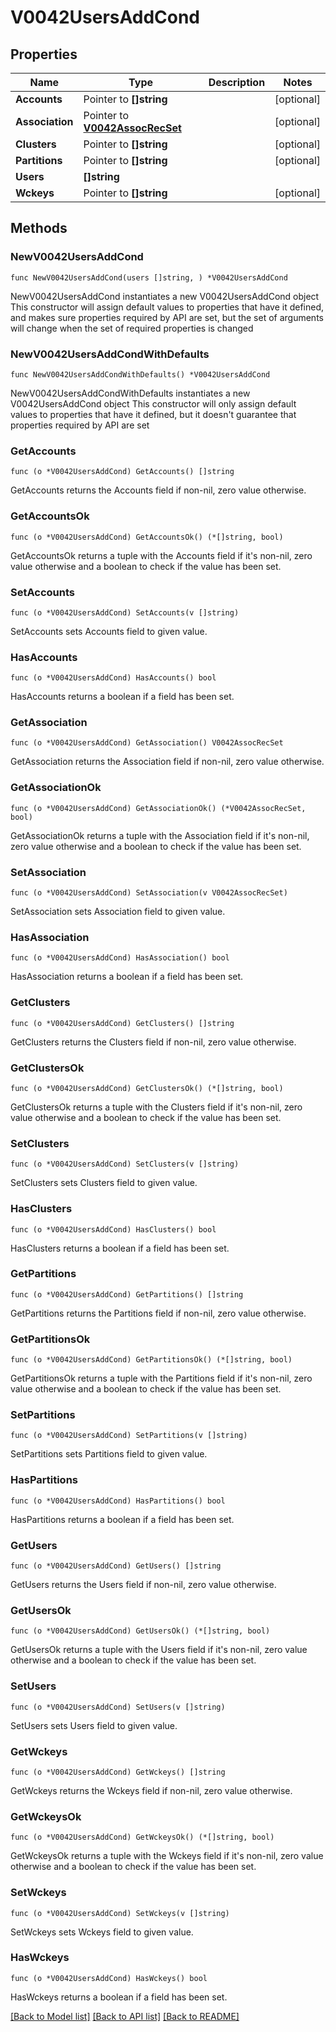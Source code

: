 # V0042UsersAddCond

## Properties

Name | Type | Description | Notes
------------ | ------------- | ------------- | -------------
**Accounts** | Pointer to **[]string** |  | [optional] 
**Association** | Pointer to [**V0042AssocRecSet**](V0042AssocRecSet.md) |  | [optional] 
**Clusters** | Pointer to **[]string** |  | [optional] 
**Partitions** | Pointer to **[]string** |  | [optional] 
**Users** | **[]string** |  | 
**Wckeys** | Pointer to **[]string** |  | [optional] 

## Methods

### NewV0042UsersAddCond

`func NewV0042UsersAddCond(users []string, ) *V0042UsersAddCond`

NewV0042UsersAddCond instantiates a new V0042UsersAddCond object
This constructor will assign default values to properties that have it defined,
and makes sure properties required by API are set, but the set of arguments
will change when the set of required properties is changed

### NewV0042UsersAddCondWithDefaults

`func NewV0042UsersAddCondWithDefaults() *V0042UsersAddCond`

NewV0042UsersAddCondWithDefaults instantiates a new V0042UsersAddCond object
This constructor will only assign default values to properties that have it defined,
but it doesn't guarantee that properties required by API are set

### GetAccounts

`func (o *V0042UsersAddCond) GetAccounts() []string`

GetAccounts returns the Accounts field if non-nil, zero value otherwise.

### GetAccountsOk

`func (o *V0042UsersAddCond) GetAccountsOk() (*[]string, bool)`

GetAccountsOk returns a tuple with the Accounts field if it's non-nil, zero value otherwise
and a boolean to check if the value has been set.

### SetAccounts

`func (o *V0042UsersAddCond) SetAccounts(v []string)`

SetAccounts sets Accounts field to given value.

### HasAccounts

`func (o *V0042UsersAddCond) HasAccounts() bool`

HasAccounts returns a boolean if a field has been set.

### GetAssociation

`func (o *V0042UsersAddCond) GetAssociation() V0042AssocRecSet`

GetAssociation returns the Association field if non-nil, zero value otherwise.

### GetAssociationOk

`func (o *V0042UsersAddCond) GetAssociationOk() (*V0042AssocRecSet, bool)`

GetAssociationOk returns a tuple with the Association field if it's non-nil, zero value otherwise
and a boolean to check if the value has been set.

### SetAssociation

`func (o *V0042UsersAddCond) SetAssociation(v V0042AssocRecSet)`

SetAssociation sets Association field to given value.

### HasAssociation

`func (o *V0042UsersAddCond) HasAssociation() bool`

HasAssociation returns a boolean if a field has been set.

### GetClusters

`func (o *V0042UsersAddCond) GetClusters() []string`

GetClusters returns the Clusters field if non-nil, zero value otherwise.

### GetClustersOk

`func (o *V0042UsersAddCond) GetClustersOk() (*[]string, bool)`

GetClustersOk returns a tuple with the Clusters field if it's non-nil, zero value otherwise
and a boolean to check if the value has been set.

### SetClusters

`func (o *V0042UsersAddCond) SetClusters(v []string)`

SetClusters sets Clusters field to given value.

### HasClusters

`func (o *V0042UsersAddCond) HasClusters() bool`

HasClusters returns a boolean if a field has been set.

### GetPartitions

`func (o *V0042UsersAddCond) GetPartitions() []string`

GetPartitions returns the Partitions field if non-nil, zero value otherwise.

### GetPartitionsOk

`func (o *V0042UsersAddCond) GetPartitionsOk() (*[]string, bool)`

GetPartitionsOk returns a tuple with the Partitions field if it's non-nil, zero value otherwise
and a boolean to check if the value has been set.

### SetPartitions

`func (o *V0042UsersAddCond) SetPartitions(v []string)`

SetPartitions sets Partitions field to given value.

### HasPartitions

`func (o *V0042UsersAddCond) HasPartitions() bool`

HasPartitions returns a boolean if a field has been set.

### GetUsers

`func (o *V0042UsersAddCond) GetUsers() []string`

GetUsers returns the Users field if non-nil, zero value otherwise.

### GetUsersOk

`func (o *V0042UsersAddCond) GetUsersOk() (*[]string, bool)`

GetUsersOk returns a tuple with the Users field if it's non-nil, zero value otherwise
and a boolean to check if the value has been set.

### SetUsers

`func (o *V0042UsersAddCond) SetUsers(v []string)`

SetUsers sets Users field to given value.


### GetWckeys

`func (o *V0042UsersAddCond) GetWckeys() []string`

GetWckeys returns the Wckeys field if non-nil, zero value otherwise.

### GetWckeysOk

`func (o *V0042UsersAddCond) GetWckeysOk() (*[]string, bool)`

GetWckeysOk returns a tuple with the Wckeys field if it's non-nil, zero value otherwise
and a boolean to check if the value has been set.

### SetWckeys

`func (o *V0042UsersAddCond) SetWckeys(v []string)`

SetWckeys sets Wckeys field to given value.

### HasWckeys

`func (o *V0042UsersAddCond) HasWckeys() bool`

HasWckeys returns a boolean if a field has been set.


[[Back to Model list]](../README.md#documentation-for-models) [[Back to API list]](../README.md#documentation-for-api-endpoints) [[Back to README]](../README.md)


